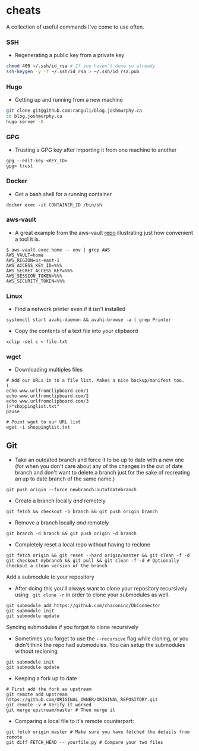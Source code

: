 # cheats
A collection of useful commands I've come to use often. 

### SSH

- Regenerating a public key from a private key
```bash
chmod 400 ~/.ssh/id_rsa # If you haven't done so already
ssh-keygen -y -f ~/.ssh/id_rsa > ~/.ssh/id_rsa.pub
```

### Hugo
- Getting up and running from a new machine
```bash
git clone git@github.com:ranguli/blog.joshmurphy.ca
cd blog.joshmurphy.ca
hugo server -D
```

### GPG

- Trusting a GPG key after importing it from one machine to another
```
gpg --edit-key <KEY_ID>
gpg> trust
```

### Docker

- Get a bash shell for a running container
```
docker exec -it CONTAINER_ID /bin/sh
```

### aws-vault

- A great example from the aws-vault [repo](https://github.com/99designs/aws-vault) illustrating just how convenient a tool it is.
```
$ aws-vault exec home -- env | grep AWS
AWS_VAULT=home
AWS_REGION=us-east-1
AWS_ACCESS_KEY_ID=%%%
AWS_SECRET_ACCESS_KEY=%%%
AWS_SESSION_TOKEN=%%%
AWS_SECURITY_TOKEN=%%%
```

### Linux
- Find a network printer even if it isn't installed
```
systemctl start avahi-daemon && avahi-browse -a | grep Printer
```

- Copy the contents of a text file into your clipbaord
```
xclip -sel c < file.txt
```

### wget

- Downloading multiples files
``` 
# Add our URLs in to a file list. Makes a nice backup/manifest too.
(
echo www.urlfromclipboard.com/1
echo www.urlfromclipboard.com/2
echo www.urlfromclipboard.com/3
)>"shoppinglist.txt"
pause

# Point wget to our URL list
wget -i shoppinglist.txt
```

## Git

- Take an outdated branch and force it to be up to date with a new one (for when you don't care about any of the changes in the out of date branch and don't want to delete a branch just for the sake of recreating an up to date branch of the same name.)

```
git push origin --force newbranch:outofdatebranch
```

- Create a branch locally _and_ remotely 
```
git fetch && checkout -b branch && git push origin branch
```

- Remove a branch locally _and_ remotely 
```
git branch -d branch && git push origin -d branch
```

- Completely reset a local repo without having to reclone 
```
git fetch origin && git reset --hard origin/master && git clean -f -d
git checkout mybranch && git pull && git clean -f -d # Optionally checkout a clean version of the branch
```

Add a submodule to your repository

- After doing this you'll always want to clone your repository recursively using ``` git clone -r``` in order to 
clone your submodules as well. 
``` 
git submodule add https://github.com/chaconinc/DbConnector
git submodule init
git submodule update
```

Syncing submodules if you forgot to clone recursively

- Sometimes you forget to use the `--recursive` flag while cloning, or you didn't think the repo had submodules. You can setup the submodules without recloning 
``` 
git submodule init
git submodule update
```

- Keeping a fork up to date
```
# First add the fork as upstream
git remote add upstream https://github.com/ORIGINAL_OWNER/ORIGINAL_REPOSITORY.git
git remote -v # Verify it worked
git merge upstream/master # Then merge it
```

- Comparing a local file to it's remote counterpart:
```
git fetch origin master # Make sure you have fetched the details from remote
git diff FETCH_HEAD -- yourfile.py # Compare your two files
```
